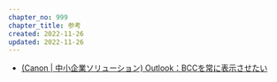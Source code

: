 ```yaml
---
chapter_no: 999
chapter_title: 参考
created: 2022-11-26
updated: 2022-11-26
---
```

- [(Canon \| 中小企業ソリューション) Outlook：BCCを常に表示させたい](https://canon.jp/business/solution/smb/tips/pc-qanda/office/outlook-input/202207)
